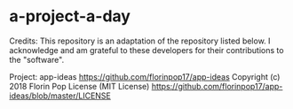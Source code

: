 # a-project-a-day

Credits:
This repository is an adaptation of the repository listed below. I acknowledge and am grateful to these developers for their contributions to the "software".

Project: app-ideas https://github.com/florinpop17/app-ideas
Copyright (c) 2018 Florin Pop
License (MIT License) https://github.com/florinpop17/app-ideas/blob/master/LICENSE

